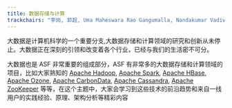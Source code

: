 ```yaml
---
title: 数据存储与计算
trackchairs: "李岗, 郭超, Uma Maheswara Rao Gangumalla, Nandakumar Vadivelu"
---
```


大数据是计算机科学的一个重要分支,大数据存储和计算领域的研究和创新从未停止。大数据正在深刻的引领和改变着各个行业，已经与我们的生活密不可分。

大数据也是 ASF 非常重要的组成部分，ASF 有非常多的大数据存储和计算领域的项目，比如大家熟知的 [Apache Hadoop](https://hadoop.apache.org), [Apache Spark](https://spark.apache.org), [Apache HBase](https://hbase.apache.org), [Apache Ozone](https://ozone.apache.org), [Apache CarbonData](https://carbondata.apache.org), [Apache Cassandra](https://cassandra.apache.org), [Apache ZooKeeper](https://zookeeper.apache.org) 等等，在这个主题中，大家会学习到这些技术的前沿趋势和来自一线用户的实践经验、原理、架构分析等精彩内容
